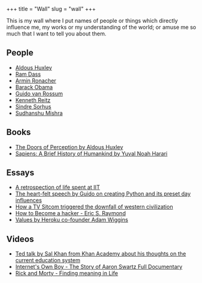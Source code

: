 +++
title = "Wall"
slug = "wall"
+++

This is my wall where I put names of people or things which directly influence me, my works or my understanding of the world; or amuse me so much that I want to tell you about them.

## People

* [Aldous Huxley](https://en.wikipedia.org/wiki/Aldous_Huxley)
* [Ram Dass](https://www.ramdass.org/bio/)
* [Armin Ronacher](https://github.com/mitsuhiko)
* [Barack Obama](https://en.wikipedia.org/wiki/Barack_Obama)
* [Guido van Rossum](https://twitter.com/gvanrossum)
* [Kenneth Reitz](https://github.com/kennethreitz)
* [Sindre Sorhus](https://github.com/sindresorhus)
* [Sudhanshu Mishra](https://github.com/debugger22)

## Books

* [The Doors of Perception by Aldous Huxley](https://www.goodreads.com/book/show/3188964-the-doors-of-perception)
* [Sapiens: A Brief History of Humankind by Yuval Noah Harari](https://www.goodreads.com/book/show/23692271-sapiens)

## Essays

* [A retrospection of life spent at IIT](https://web.archive.org/web/20190216224524/https://qz.com/india/431397/i-sacrificed-my-health-and-teenage-years-to-study-at-the-iits-but-was-it-worth-it/)
* [The heart-felt speech by Guido on creating Python and its preset day influences](https://web.archive.org/web/20190216224602/https://neopythonic.blogspot.com/2016/04/kings-day-speech.html)
* [How a TV Sitcom triggered the downfall of western civilization](https://web.archive.org/web/20190216224636/https://medium.com/s/story/how-a-tv-sitcom-triggered-the-downfall-of-western-civilization-336e8ccf7dd0)
* [How to Become a hacker - Eric S. Raymond](https://web.archive.org/web/20190216224748/http://www.catb.org/esr/faqs/hacker-howto.html)
* [Values by Heroku co-founder Adam Wiggins](https://web.archive.org/web/20190216224830/https://gist.github.com/adamwiggins/5687294)

## Videos

* [Ted talk by Sal Khan from Khan Academy about his thoughts on the current education system](https://www.youtube.com/watch?v=gM95HHI4gLk)
* [Internet's Own Boy - The Story of Aaron Swartz Full Documentary](https://www.youtube.com/watch?v=gpvcc9C8SbM)
* [Rick and Morty - Finding meaning in Life](https://www.youtube.com/watch?v=ez1rWBPznEc)
